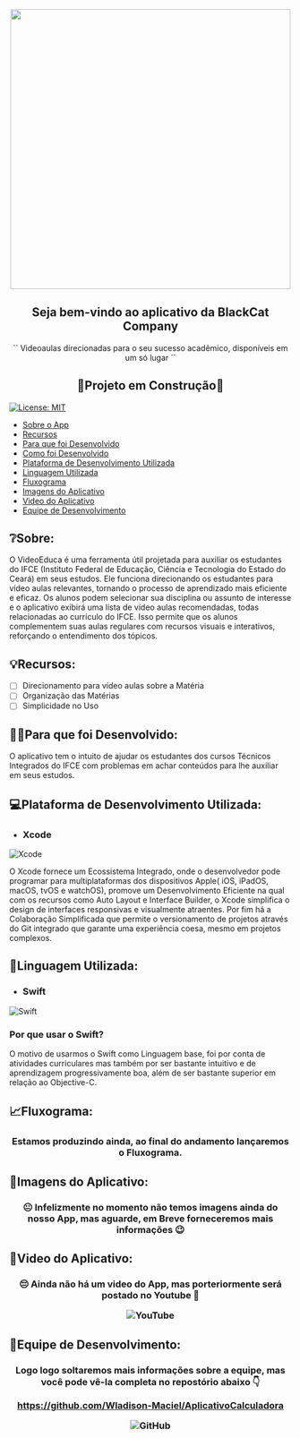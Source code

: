 <div align ="center">
  <img src="https://github.com/Wladison-Maciel/AplicativoCalculadora/assets/125041870/9661b7d1-69ad-4c05-8574-708bff520d7b" width = "500px"/>
  </div>

<h2 align = "center">
  Seja bem-vindo ao aplicativo da BlackCat Company
</h2>

<p align = "center">
 `` Videoaulas direcionadas para o seu sucesso acadêmico, disponíveis em um só lugar ´´
</p>

<h2 align = "center">
  🚧Projeto em Construção🚧
</h2>



[![License: MIT](https://img.shields.io/badge/License-MIT-yellow.svg)](https://opensource.org/licenses/MIT)

- [Sobre o App](#Sobre-o-App)
- [Recursos](#Recursos)
- [Para que foi Desenvolvido](#Para-que-foi-Desenvolvido)
- [Como foi Desenvolvido](#Como-foi-Desenvolvido)
- [Plataforma de Desenvolvimento Utilizada](#Plataforma-De-Desenvolvimento-Utilizada)
- [Linguagem Utilizada](#Linguagem-Utilizada)
- [Fluxograma](#Fluxograma)
- [Imagens do Aplicativo](#Imagens-do-Aplicativo)
- [Video do Aplicativo](#Video-do-Aplicativo)
- [Equipe de Desenvolvimento](#Equipe-de-Desenvolvimento)

## ❔Sobre:

<p>
  O VideoEduca é uma ferramenta útil projetada para auxiliar os estudantes do IFCE (Instituto Federal de Educação, Ciência e Tecnologia do Estado do Ceará) em seus estudos. Ele funciona direcionando os estudantes para vídeo aulas relevantes, tornando o processo de aprendizado mais eficiente e eficaz. Os alunos podem selecionar sua disciplina ou assunto de interesse e o aplicativo exibirá uma lista de vídeo aulas recomendadas, todas relacionadas ao currículo do IFCE. Isso permite que os alunos complementem suas aulas regulares com recursos visuais e interativos, reforçando o entendimento dos tópicos.
</p>

## 💡Recursos:

* [ ] Direcionamento para vídeo aulas sobre a Matéria
* [ ] Organização das Matérias
* [ ] Simplicidade no Uso

## 🤷‍♂️Para que foi Desenvolvido:

<p>
  O aplicativo tem o intuito de ajudar os estudantes dos cursos Técnicos Integrados do IFCE com problemas em achar conteúdos para lhe auxiliar em seus estudos.
</p>

## 💻Plataforma de Desenvolvimento Utilizada:

* ### Xcode
![Xcode](https://img.shields.io/badge/Xcode-007ACC?style=for-the-badge&logo=Xcode&logoColor=white)

<p>
  O Xcode fornece um Ecossistema Integrado, onde o desenvolvedor pode programar para multiplataformas dos dispositivos Apple( iOS, iPadOS, macOS, tvOS e watchOS), promove um Desenvolvimento Eficiente na qual com os recursos como Auto Layout e Interface Builder, o Xcode simplifica o design de interfaces responsivas e visualmente atraentes. Por fim há a Colaboração Simplificada que permite o versionamento de projetos através do Git integrado que garante uma experiência coesa, mesmo em projetos complexos.
</p>

## 💬Linguagem Utilizada:

* ### Swift
![Swift](https://img.shields.io/badge/swift-F54A2A?style=for-the-badge&logo=swift&logoColor=white)

<h3>
 Por que usar o Swift? 
</h3>

<p>
  O motivo de usarmos o Swift como Linguagem base, foi por conta de atividades curriculares mas também por ser bastante intuitivo e de aprendizagem progressivamente boa, além de ser bastante superior em relação ao Objective-C.
</p>

## 📈Fluxograma:

<h3 align = "center">
  Estamos produzindo ainda, ao final do andamento lançaremos o Fluxograma.
</h3>

## 📸Imagens do Aplicativo:

<h3 align = "center">
  😐 Infelizmente no momento não temos imagens ainda do nosso App, mas aguarde, em Breve forneceremos mais informações 😉
</h3>

## 🎥Video do Aplicativo:

<h3 align = "center">
  😔 Ainda não há um video do App, mas porteriormente será postado no Youtube 🤩
  
  ![YouTube](https://img.shields.io/badge/YouTube-%23FF0000.svg?style=for-the-badge&logo=YouTube&logoColor=white)
</h3>

## 🤝Equipe de Desenvolvimento:

<h3 align = "center">
  Logo logo soltaremos mais informações sobre a equipe, mas você pode vê-la completa no repostório abaixo 👇

  https://github.com/Wladison-Maciel/AplicativoCalculadora
  
  ![GitHub](https://img.shields.io/badge/github-%23121011.svg?style=for-the-badge&logo=github&logoColor=white)
</h3>
